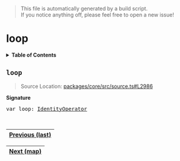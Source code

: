 > This file is automatically generated by a build script.<br>If you notice anything off, please feel free to open a new issue!

# loop

<details><summary><b>Table of Contents</b></summary><br>

1. [<code>loop</code>](#loop)</details>

## <a name="loop"></a><code>loop</code>

> Source Location: [packages\/core\/src\/source.ts#L2986](..\/..\/packages\/core\/src\/source.ts#L2986)

<b>Signature</b>

<pre>var loop: <a href="../01-api-basics/04-Operator.md#IdentityOperator">IdentityOperator</a></pre><br>

| [Previous \(last\)](034-last.md#readme) |
| --- |

<div align="right">

| [Next \(map\)](036-map.md#readme) |
| --- |
</div>
